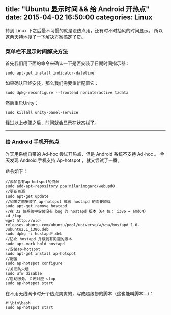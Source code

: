 title: "Ubuntu 显示时间 && 给 Android 开热点"
date: 2015-04-02 16:50:00
categories: Linux
---

转到 Linux 下之后最不习惯的就是没热点用，还有时不时抽风的时间显示。
所以这两天特地搜了一下解决方案搞定了它。
<!--more-->

### 菜单栏不显示时间解决方法

首先我们用下面的命令来确认一下是否安装了日期时间指示器：

    sudo apt-get install indicator-datetime

如果确认已经安装，那么我们需要重新配置它：

    sudo dpkg-reconfigure --frontend noninteractive tzdata

然后重启Unity：

    sudo killall unity-panel-service

经过以上步骤之后，时间就会显示在状态栏了。

---

### 给 Android 手机开热点

昨天用系统自带的 Ad-hoc 尝试开热点，但是 Android 系统不支持 Ad-hoc 。
今天发现 Android 手机支持 Ap-hotspot ，就又尝试了一番。

命令如下：

    //添加含有ap-hotspot的资源
    sudo add-apt-repository ppa:nilarimogard/webupd8
    //更新资源
    sudo apt-get update
    //如果之前安装了 ap-hotspot 或者 hostapd 的需要卸载
    sudo apt-get remove hostapd
    //在 32 位系统中安装没有 bug 的 hostapd 版本（64 位： i386 → amd64）
    cd /tmp
    wget http://old-releases.ubuntu.com/ubuntu/pool/universe/w/wpa/hostapd_1.0-3ubuntu2.1_i386.deb
    sudo dpkg -i hostapd*.deb
    //防止 hostapd 升级到有问题的版本
    sudo apt-mark hold hostapd
    //安装ap-hotspot
    sudo apt-get install ap-hotspot
    //配置
    sudo ap-hotspot configure
    //关闭防火墙
    sudo ufw disable
    //启动服务，关闭对应 stop 
    sudo ap-hotspot start

在不用无线网卡时开个热点爽爽的，写成超级捞的脚本（这也能叫脚本...）：

    #!\bin\bash
    sudo ap-hotspot start